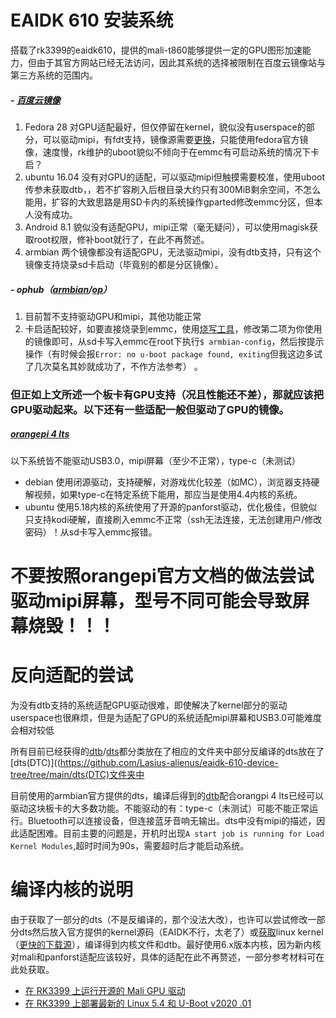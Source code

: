 # EAIDK 610 安装系统
搭载了rk3399的eaidk610，提供的mali-t860能够提供一定的GPU图形加速能力，但由于其官方网站已经无法访问，因此其系统的选择被限制在百度云镜像站与第三方系统的范围内。
##### - [百度云镜像](https://pan.baidu.com/s/1-upIbUf1v9CZNB-tTa07Lg?pwd=hptp "百度云镜像")
 1. Fedora 28 对GPU适配最好，但仅停留在kernel，貌似没有userspace的部分，可以驱动mipi，有fdt支持，镜像源需要[更换](https://github.com/Lasius-alienus/eaidk-610-device-tree/blob/main/tools/EAIDK_610.sh "更换")，只能使用fedora官方镜像，速度慢，rk维护的uboot貌似不倾向于在emmc有可启动系统的情况下卡启？
 1. ubuntu 16.04 没有对GPU的适配，可以驱动mipi但触摸需要校准，使用uboot传参未获取dtb，，若不扩容刷入后根目录大约只有300MiB剩余空间，不怎么能用，扩容的大致思路是用SD卡内的系统操作gparted修改emmc分区，但本人没有成功。
 1. Android 8.1 貌似没有适配GPU，mipi正常（毫无疑问），可以使用magisk获取root权限，修补boot就行了，在此不再赘述。
 1. armbian 两个镜像都没有适配GPU，无法驱动mipi，没有dtb支持，只有这个镜像支持烧录sd卡启动（毕竟别的都是分区镜像）。


 ##### - ophub（[armbian](https://github.com/ophub/amlogic-s9xxx-armbian/releases "armbian")/[op](https://github.com/ophub/amlogic-s9xxx-openwrt/releases "op")）
 1. 目前暂不支持驱动GPU和mipi，其他功能正常
 1. 卡启适配较好，如要直接烧录到emmc，使用[烧写工具](https://github.com/Lasius-alienus/eaidk-610-device-tree/tree/main/tools/RKDevTool "烧写工具")，修改第二项为你使用的镜像即可，从sd卡写入emmc在root下执行`$ armbian-config`，然后按提示操作（有时候会报`Error: no u-boot package found, exiting`但我这边多试了几次莫名其妙就成功了，不作方法参考） 。
 
### 但正如上文所述一个板卡有GPU支持（况且性能还不差），那就应该把GPU驱动起来。以下还有一些适配一般但驱动了GPU的镜像。
##### [orangepi 4 lts](http://www.orangepi.cn/html/hardWare/computerAndMicrocontrollers/service-and-support/Orange-Pi-4-LTS.html "orangepi 4 lts")
以下系统皆不能驱动USB3.0，mipi屏幕（至少不正常），type-c（未测试）
- debian
使用闭源驱动，支持硬解，对游戏优化较差（如MC），浏览器支持硬解视频，如果type-c在特定系统下能用，那应当是使用4.4内核的系统。
- ubuntu
使用5.18内核的系统使用了开源的panforst驱动，优化极佳，但貌似只支持kodi硬解，直接刷入emmc不正常（ssh无法连接，无法创建用户/修改密码）！从sd卡写入emmc报错。

# 不要按照orangepi官方文档的做法尝试驱动mipi屏幕，型号不同可能会导致屏幕烧毁！！！

# 反向适配的尝试

为没有dtb支持的系统适配GPU驱动很难，即使解决了kernel部分的驱动userspace也很麻烦，但是为适配了GPU的系统适配mipi屏幕和USB3.0可能难度会相对较低

所有目前已经获得的[dtb](https://github.com/Lasius-alienus/eaidk-610-device-tree/tree/main/dtb "dtb")/[dts](https://github.com/Lasius-alienus/eaidk-610-device-tree/tree/main/dts "dts")都分类放在了相应的文件夹中部分反编译的dts放在了[dts(DTC)]((https://github.com/Lasius-alienus/eaidk-610-device-tree/tree/main/dts(DTC)文件夹中

目前使用的armbian官方提供的dts，编译后得到的[dtb](https://github.com/Lasius-alienus/eaidk-610-device-tree/tree/main/support%20orangepi%204%20lts "dtb")配合orangpi 4 lts已经可以驱动这块板卡的大多数功能。不能驱动的有：type-c（未测试）可能不能正常运行。Bluetooth可以连接设备，但连接蓝牙音响无输出。dts中没有mipi的描述，因此适配困难。目前主要的问题是，开机时出现`A start job is running for Load Kernel Modules`,超时时间为90s，需要超时后才能启动系统。

# 编译内核的说明
由于获取了一部分的dts（不是反编译的，那个没法大改），也许可以尝试修改一部分dts然后放入官方提供的kernel源码（EAIDK不行，太老了）或[获取](https://www.kernel.org/ "获取")linux kernel（[更快的下载源](https://mirror.bjtu.edu.cn/kernel/linux/kernel/v6.x/ "更快的下载源")），编译得到内核文件和dtb。最好使用6.x版本内核，因为新内核对mali和panforst适配应该较好，具体的适配在此不再赘述，一部分参考材料可在此处获取。
- [在 RK3399 上运行开源的 Mali GPU 驱动](https://aijishu.com/a/1060000000082887 "在 RK3399 上运行开源的 Mali GPU 驱动")
- [在 RK3399 上部署最新的 Linux 5.4 和 U-Boot v2020 .01](https://mp.weixin.qq.com/s/KZ1TflNpyWtZLMGcKtDyTQ "在 RK3399 上部署最新的 Linux 5.4 和 U-Boot v2020 .01")
